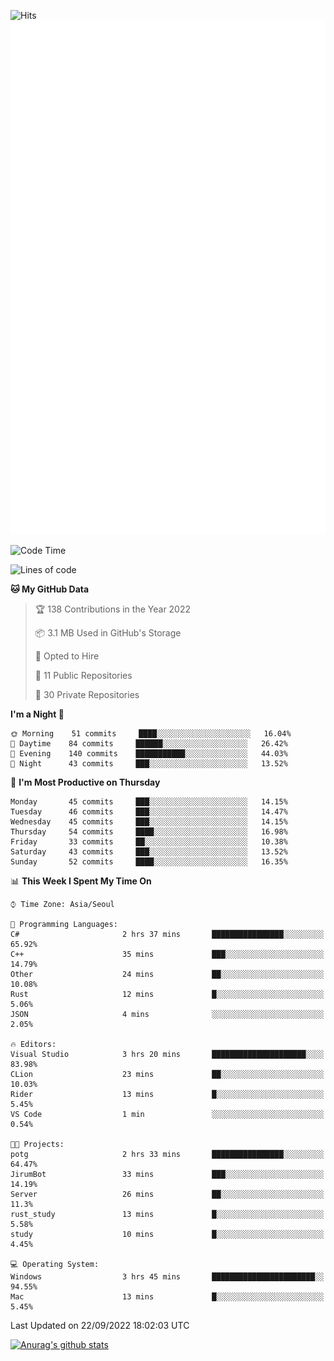 ![Hits](https://hits.seeyoufarm.com/api/count/incr/badge.svg?url=https%3A%2F%2Fgithub.com%2Fkokose1234&count_bg=%2379C83D&title_bg=%23555555&icon=apple.svg&icon_color=%23E7E7E7&title=hits&edge_flat=false)
<br/>
![Metrics](https://github.com/kokose1234/kokose1234/blob/main/github-metrics.svg)

<!--START_SECTION:waka-->
![Code Time](http://img.shields.io/badge/Code%20Time-694%20hrs%2045%20mins-blue)

![Lines of code](https://img.shields.io/badge/From%20Hello%20World%20I%27ve%20Written-901%20Thousand%20lines%20of%20code-blue)

**🐱 My GitHub Data** 

> 🏆 138 Contributions in the Year 2022
 > 
> 📦 3.1 MB Used in GitHub's Storage 
 > 
> 💼 Opted to Hire
 > 
> 📜 11 Public Repositories 
 > 
> 🔑 30 Private Repositories  
 > 
**I'm a Night 🦉** 

```text
🌞 Morning    51 commits     ████░░░░░░░░░░░░░░░░░░░░░   16.04% 
🌆 Daytime    84 commits     ██████░░░░░░░░░░░░░░░░░░░   26.42% 
🌃 Evening    140 commits    ███████████░░░░░░░░░░░░░░   44.03% 
🌙 Night      43 commits     ███░░░░░░░░░░░░░░░░░░░░░░   13.52%

```
📅 **I'm Most Productive on Thursday** 

```text
Monday       45 commits     ███░░░░░░░░░░░░░░░░░░░░░░   14.15% 
Tuesday      46 commits     ███░░░░░░░░░░░░░░░░░░░░░░   14.47% 
Wednesday    45 commits     ███░░░░░░░░░░░░░░░░░░░░░░   14.15% 
Thursday     54 commits     ████░░░░░░░░░░░░░░░░░░░░░   16.98% 
Friday       33 commits     ██░░░░░░░░░░░░░░░░░░░░░░░   10.38% 
Saturday     43 commits     ███░░░░░░░░░░░░░░░░░░░░░░   13.52% 
Sunday       52 commits     ████░░░░░░░░░░░░░░░░░░░░░   16.35%

```


📊 **This Week I Spent My Time On** 

```text
⌚︎ Time Zone: Asia/Seoul

💬 Programming Languages: 
C#                       2 hrs 37 mins       ████████████████░░░░░░░░░   65.92% 
C++                      35 mins             ███░░░░░░░░░░░░░░░░░░░░░░   14.79% 
Other                    24 mins             ██░░░░░░░░░░░░░░░░░░░░░░░   10.08% 
Rust                     12 mins             █░░░░░░░░░░░░░░░░░░░░░░░░   5.06% 
JSON                     4 mins              ░░░░░░░░░░░░░░░░░░░░░░░░░   2.05%

🔥 Editors: 
Visual Studio            3 hrs 20 mins       █████████████████████░░░░   83.98% 
CLion                    23 mins             ██░░░░░░░░░░░░░░░░░░░░░░░   10.03% 
Rider                    13 mins             █░░░░░░░░░░░░░░░░░░░░░░░░   5.45% 
VS Code                  1 min               ░░░░░░░░░░░░░░░░░░░░░░░░░   0.54%

🐱‍💻 Projects: 
potg                     2 hrs 33 mins       ████████████████░░░░░░░░░   64.47% 
JirumBot                 33 mins             ███░░░░░░░░░░░░░░░░░░░░░░   14.19% 
Server                   26 mins             ██░░░░░░░░░░░░░░░░░░░░░░░   11.3% 
rust_study               13 mins             █░░░░░░░░░░░░░░░░░░░░░░░░   5.58% 
study                    10 mins             █░░░░░░░░░░░░░░░░░░░░░░░░   4.45%

💻 Operating System: 
Windows                  3 hrs 45 mins       ███████████████████████░░   94.55% 
Mac                      13 mins             █░░░░░░░░░░░░░░░░░░░░░░░░   5.45%

```


 Last Updated on 22/09/2022 18:02:03 UTC
<!--END_SECTION:waka-->

[![Anurag's github stats](https://github-readme-stats.vercel.app/api?username=kokose1234&theme=dracula)](https://github.com/anuraghazra/github-readme-stats)



	
